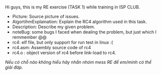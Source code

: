 Hi guys, this is my RE exercise (TASK 1) while training in ISP CLUB.

- Picture: Source picture of issues.
- AlgortihmExplaination: Explain the RC4 algorithm used in this task.
- Description: Describe my given problem.
- noteBug: some bugs I faced when dealing the problem, but just which I remmember @@
- rc4: elf file, but only support for run test in linux :(
- rc4.asm: Assembly source code of rc4
- rc4.o : object version of rc4 before link-load to rc4.

*Nếu có chỗ nào không hiểu hãy nhắn nhóm mess RE để em/mình có thể giải đáp.*
